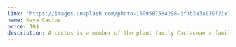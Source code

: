 ```yaml
---
link: 'https://images.unsplash.com/photo-1509587584298-0f3b3a3a1797?ixlib=rb-4.0.3&ixid=MnwxMjA3fDB8MHxwaG90by1wYWdlfHx8fGVufDB8fHx8&auto=format&fit=crop&w=713&q=80'
name: Kaya Cactus
price: 10$
description: A cactus is a member of the plant family Cactaceae a family comprising about 127 genera with some 1750 known species of the order Caryophyllales.
---
```

